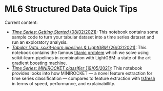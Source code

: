 # ML6 Structured Data Quick Tips

Current content:

- [_Time Series: Getting Started_ (08/02/2021)](2021_02_08_timeseries_getting_started):
This notebook contains some sample code to turn your tabular dataset into a time series dataset and run an exploratory analysis.
- [_Tabular Data: scikit-learn pipelines & LightGBM_ (26/02/2021)](2021_02_26_scikit_learn_pipelines):
This notebook contains the famous [titanic problem](https://www.kaggle.com/c/titanic) which we solve using scikit-learn pipelines in combination with LightGBM: a state of the art gradient boosting machine.
- [_Time Series: MINIROCKET classifier_ (19/05/2021)](2021_05_19_minirocket_timeseries_classification):
This notebook provides looks into how MINIROCKET — a novel feature extraction for time series classification — compares to feature extraction with [tsfresh](https://tsfresh.readthedocs.io/en/latest/) in terms of speed, performance, and explainabillity.
